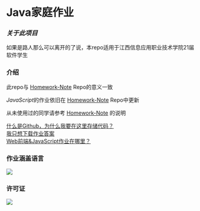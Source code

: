 # Java家庭作业

### *关于此项目*

如果是路人那么可以离开的了说，本repo适用于江西信息应用职业技术学院21届软件学生

### 介绍

此repo与 [Homework-Note](https://github.com/XiaoMouz/Homework-Note) Repo的意义一致

*JavaScript*的作业依旧在 [Homework-Note](https://github.com/XiaoMouz/Homework-Note) Repo中更新

从未使用过的同学请参考 [Homework-Note](https://github.com/XiaoMouz/Homework-Note) 的说明



[什么是Github，为什么我要在这里存储代码？](https://github.com/XiaoMouz/Homework-Note/wiki)
<br>
[我只想下载作业答案](https://github.com/XiaoMouz/Homework-Note/wiki/%E5%A6%82%E4%BD%95%E4%B8%8B%E8%BD%BD%E6%AD%A4%E5%A4%84%E7%9A%84%E4%BB%A3%E7%A0%81)
<br>
[Web前端&JavaScript作业在哪里？](https://github.com/XiaoMouz/Homework-Note)

### 作业涵盖语言

![](https://badgen.net/badge/JDK/16/yellow)

### 许可证

![](https://badgen.net/badge/license/MIT/blue)

